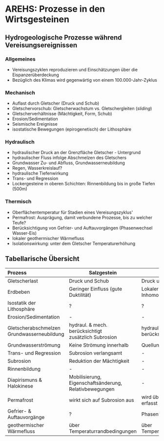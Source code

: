 # AREHS: Prozesse in den Wirtsgesteinen

## Hydrogeologische Prozesse während Vereisungsereignissen

### Allgemeines
* Vereisungszyklen reproduzieren und Einschätzungen über die Eispanzerüberdeckung
* Bezüglich des Klimas wird gegenwärtig von einem 100.000-Jahr-Zyklus


### Mechanisch
* Auflast durch Gletscher (Druck und Schub)
* Gletschervorschub: Gletscherwachstum vs. Gletschergleiten (_sliding_)
* Gletscherverhältnisse (Mächtigkeit, Form, Schub)
* Erosion/Sedimentation
* Seismische Ereignisse
* isostatische Bewegungen (epirogenetisch) der Lithosphäre

### Hydraulisch
* hydraulischer Druck an der Grenzfläche Gletscher - Untergrund
* hydraulischer Fluss infolge Abschmelzen des Gletschers
* Grundwasser Zu- und Abfluss, Grundwasserneubildung
* Regen, Wasserkreislauf?
* hydraulische Tiefenwirkung
* Trans- und Regression
* Lockergesteine in oberen Schichten: Rinnenbildung bis in große Tiefen (500m)

### Thermisch
* Oberflächentemperatur für Stadien eines Vereisungszyklus'
* Permafrost: Ausprägung, damit verbundene Prozesse,  bis zu welcher Teufe?
* Berücksichtigung von Gefrier- und Auftauvorgängen (Phasenwechsel Wasser-Eis)
* lokaler geothermischer Wärmefluss
* Isolationswirkung: unter dem Gletscher Temperaturerhöhung

## Tabellarische Übersicht

| Prozess           		|Salzgestein			| Tongestein			| Kristallingestein			|
|:--------------------------|-----------------------|-----------------------|---------------------------|
| Gletscherlast    			| Druck und Schub	| Druck und Schub 			| Druck und Schub			|
| Erdbeben         			| Geringer Einfluss (gute Duktilität) | Lokaler Effekt auf Inhomogenitäten | Lokaler Effekt auf Klüfte |
| Isostatik der Lithosphäre | ? | ? | ? |
| Erosion/Sedimentation 	| - | - | - |
| Gletscherabschmelzen <br>  Grundwasserneubildung | hydraul. & mech. berücksichtigt <br> zusätzlich Subrosion | hydraul. & mech. berücksichtigt | hydraul. & mech. berücksichtigt |
| Grundwasserströmung		| Keine Strömung innerhalb | Quellung bei Zulauf | Strömung durch Klüfte | 
| Trans- und Regression 	| Subrosion verlangsamt | - | - |
| Subrosion 				| Reduktion der Mächtigkeit | - | - |
| Rinnenbildung 			| - | - | - |
| Diapirismuns & Halokinese | Mobilisierung, <br>Eigenschaftsänderung, <br>Relativbewegungen | - | - |
| Permafrost				| wirkt sich auf Subrosion aus    | wird über Temperaturfeld erfasst    | verändertes Fließregime |
| Gefrier- & Auftauvorgänge | ? | Phasenwechsel modelliert | veränderte Leitfähigkeiten in Klüften |
| geothermischer Wärmefluss | über Temperaturrandbedingungen | über Temperaturrandbedingungen | über Temperaturrandbedingungen |


<!--stackedit_data:
eyJoaXN0b3J5IjpbMjQzMjUxMTQxLC03NjMyNjY0NTVdfQ==
-->